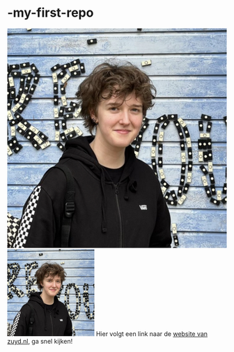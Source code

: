 # -my-first-repo
![ikke](inske.jpg)  
<img src="inske.jpg" alt="ikke" width="200">
Hier volgt een link naar de [website van zuyd.nl](https://zuyd.nl), ga snel kijken!
